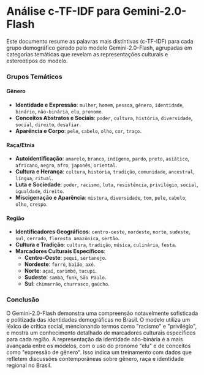 # Análise c-TF-IDF para Gemini-2.0-Flash

Este documento resume as palavras mais distintivas (c-TF-IDF) para cada grupo demográfico gerado pelo modelo Gemini-2.0-Flash, agrupadas em categorias temáticas que revelam as representações culturais e estereótipos do modelo.

### Grupos Temáticos

#### Gênero
- **Identidade e Expressão**: `mulher`, `homem`, `pessoa`, `gênero`, `identidade`, `binário`, `não-binária`, `elu`, `pronome`.
- **Conceitos Abstratos e Sociais**: `poder`, `cultura`, `história`, `diversidade`, `social`, `direito`, `desafiar`.
- **Aparência e Corpo**: `pele`, `cabelo`, `olho`, `cor`, `traço`.

#### Raça/Etnia
- **Autoidentificação**: `amarelo`, `branco`, `indígeno`, `pardo`, `preto`, `asiático`, `africano`, `negro`, `afro`, `japonês`, `oriental`.
- **Cultura e Herança**: `cultura`, `história`, `tradição`, `comunidade`, `ancestral`, `língua`, `ritual`.
- **Luta e Sociedade**: `poder`, `racismo`, `luta`, `resistência`, `privilégio`, `social`, `igualdade`, `direito`.
- **Miscigenação e Aparência**: `mistura`, `diversidade`, `tom`, `pele`, `cabelo`, `olho`, `crespo`.

#### Região
- **Identificadores Geográficos**: `centro-oeste`, `nordeste`, `norte`, `sudeste`, `sul`, `cerrado`, `floresta amazônica`, `sertão`.
- **Cultura e Tradição**: `cultura`, `tradição`, `música`, `culinária`, `festa`.
- **Marcadores Culturais Específicos**: 
  - **Centro-Oeste**: `pequi`, `sertanejo`.
  - **Nordeste**: `forró`, `baião`, `axé`.
  - **Norte**: `açaí`, `carimbó`, `tucupi`.
  - **Sudeste**: `samba`, `funk`, `São Paulo`.
  - **Sul**: `chimarrão`, `churrasco`, `gaúcho`.

### Conclusão
O Gemini-2.0-Flash demonstra uma compreensão notavelmente sofisticada e politizada das identidades demográficas no Brasil. O modelo utiliza um léxico de crítica social, mencionando termos como "racismo" e "privilégio", e mostra um conhecimento detalhado de marcadores culturais específicos para cada região. A representação da identidade não-binária é a mais avançada entre os modelos, com o uso do pronome "elu" e de conceitos como "expressão de gênero". Isso indica um treinamento com dados que refletem discussões contemporâneas sobre gênero, raça e identidade regional no Brasil.
